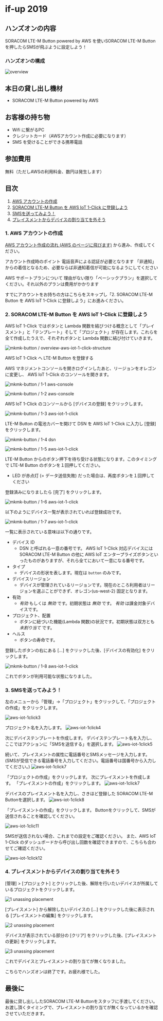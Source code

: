 # if-up 2019

## ハンズオンの内容
SORACOM LTE-M Button powered by AWS を使いSORACOM LTE-M Button を押したらSMSが飛ぶように設定しよう！
### ハンズオンの構成
![overview](https://docs.google.com/drawings/d/e/2PACX-1vR1eFaqcp4VeFmDOOl3DXbue9XbuUKU4WwX4QbijfCwJvxKDEvXW96dFk9fzhCxlt7egnBUjFxg_mnV/pub?w=882&amp;h=268)

## 本日の貸し出し機材
* SORACOM LTE-M Button powered by AWS

## お客様の持ち物
* Wifi に繋がるPC
* クレジットカード（AWSアカウント作成に必要になります）
* SMS を受けることができる携帯電話

## 参加費用
無料（ただしAWSの利用料金、数円は発生します）

## 目次
1. [AWS アカウントの作成](#content1)
2. [SORACOM LTE-M Button を AWS IoT 1-Click に登録しよう](#content2)
3. [SMSを送ってみよう！](#content3)
4. [プレイスメントからデバイスの割り当てを外そう](#content4)

<h3 id="content1">1. AWS アカウントの作成</h3>
<a href="https://aws.amazon.com/jp/register-flow/" target="_blank">AWS アカウント作成の流れ (AWS のページに飛びます)</a> から進み、作成してください。

アカウント作成時のポイント
電話音声による認証が必要となります
「非通知」からの着信となるため、必要ならば非通知着信が可能になるようにしてください

AWS サポートプランについて
理由がない限り「ベーシックプラン」を選択してください。それ以外のプランは費用がかかります

すでにアカウントをお持ちの方はこちらをスキップし「2. SORACOM LTE-M Button を AWS IoT 1-Click に登録しよう」にお進みください。

<h3 id="content2">2. SORACOM LTE-M Button を AWS IoT 1-Click に登録しよう</h3>

AWS IoT 1-Click ではボタンと Lambda 関数を結びつける概念として「プレイスメント」と「テンプレート」そして「プロジェクト」が存在します。これらを全て作成したうえで、それぞれボタンと Lambda 関数に結び付けていきます。

![mkmk-button / overview-aws-iot-1-click-structure](https://docs.google.com/drawings/d/e/2PACX-1vRNsm3bCso3sEDoLqx0F7ReWgvOUvpyxAxbIkRDHHhhhTCkIbc8xuLW2zwsfSFIkHntgxUSaXCoHC0B/pub?w=927&h=520)

AWS IoT 1-Click へ LTE-M Button を登録する

AWS マネジメントコンソールを開きログインしたあと、リージョンをオレゴンに変更し、 AWS IoT 1-Click のコンソールを開きます。

![mkmk-button / 1-1 aws-console](https://docs.google.com/drawings/d/e/2PACX-1vSzawNDQ3RDZ0RiN6lu1nv5Y57aUOlSuYoK47BZIs72nt6bHnlbhHf6QAn4bxmJQnZHmQES6gAAn-j5/pub?w=927&h=284)

![mkmk-button / 1-2 aws-console](https://docs.google.com/drawings/d/e/2PACX-1vTprwdD-l_uDEZbhNugIaePDUv9MYWYkXfxHFq4IA4fVNKfZFNrTqCWpDGMksArW7HhN7TtMWK_TKGF/pub?w=612&h=276)

AWS IoT 1-Click のコンソールから [デバイスの登録] をクリックします。

![mkmk-button / 1-3 aws-iot-1-click](https://docs.google.com/drawings/d/e/2PACX-1vRZ_OiMuE0UPvKG2QxIBfA1OP0laZJiDG4gWa-zwfcOqW6B82I3T0uCxasen8uCh_ttXJuHKBoye_q4/pub?w=752&h=216)

LTE-M Button の電池カバーを開けて DSN を AWS IoT 1-Click に入力し [登録] をクリックします。

![mkmk-button / 1-4 dsn](https://docs.google.com/drawings/d/e/2PACX-1vT5pWHfUR5phIDYUL0NdfyqZc5_fg3LxgomOqOSSvh6nDriZzSxMWNvRkBo8Hyl_CH9XBgKpJ9-t_iT/pub?w=532&h=352)

![mkmk-button / 1-5 aws-iot-1-click](https://docs.google.com/drawings/d/e/2PACX-1vR0FV0g7ywhbb7-02pDvuB-ZB3oiwfomAyUur4Lfx0pLKXQT2EcaSv6tK8RKDVg6GeDoLNG8Vk0j8W1/pub?w=578&h=516)

LTE-M Button からのボタン押下を待ち受ける状態になります。このタイミングで LTE-M Button のボタンを１回押してください。

* LED が赤点灯 (= データ送信失敗) だった場合は、再度ボタンを１回押してください

登録済みになりましたら [完了] をクリックします。

![mkmk-button / 1-6 aws-iot-1-click](https://docs.google.com/drawings/d/e/2PACX-1vSKoIzpJwqKkSXsDLEGAbdO4a6tKHx5-PKpSVv7KBWgY5_4wcZS3rhLZ_CSUlZ-Eqv6O4GsJFdPjAub/pub?w=499&h=726)

以下のようにデバイス一覧が表示されていれば登録成功です。

![mkmk-button / 1-7 aws-iot-1-click](https://docs.google.com/drawings/d/e/2PACX-1vQXuiKDLSeAUC9TbELS5yzMgC-_Ndl7KRuXcWScAYI_hu4t0xqK85Jn_qpGNSWwlxTdKCRTWqhdMd90/pub?w=929&h=315)

一覧に表示されている意味は以下の通りです。

* デバイス ID
    * DSN と呼ばれる一意の番号です。 AWS IoT 1-Click 対応デバイスには SORACOM LTE-M Button の他に AWS IoT エンタープライズボタンといったものがありますが、それら全てにおいて一意になる番号です。
* タイプ
    * デバイスの形状を表します。現在は `button` のみです。
* デバイスリージョン
    * デバイスが管理されているリージョンです。現在のところ利用者はリージョンを選ぶことができず、オレゴン(us-west-2) 固定となります。
* 有効
    * *有効* もしくは *無効* です。初期状態は *無効* です。 *有効* は課金対象デバイスです。 
* プロジェクト、配置
    * ボタンに紐づいた機能(Lambda 関数)の状況です。初期状態は双方とも _未割り当て_ です。
* ヘルス
    * ボタンの寿命です。

登録したボタンの右にある [...] をクリックした後、[デバイスの有効化] をクリックします。

![mkmk-button / 1-8 aws-iot-1-click](https://docs.google.com/drawings/d/e/2PACX-1vRZvuTrcEL7gn72cEFK11VO1HZticJRaUUgt0_znxQOX0MORBdVup1GDCdH32Rq1o_vLNqxP-Wm9p3c/pub?w=926&h=298)

これでボタンが利用可能な状態になりました。

<h3 id="content3">3. SMSを送ってみよう！</h3>
左のメニューから「管理」->「プロジェクト」をクリックして、「プロジェクトの作成」をクリックします。

![aws-iot-1click3](https://docs.google.com/drawings/d/e/2PACX-1vTLb69Qn6f_8IAaD_4clObCuXcls8tGz9uCMvNJZoysrNEonsLN5tdFljQwZkmjFaMyI00DqoCXjFGo/pub?w=933&amp;h=437)

プロジェクト名を入力します。
![aws-iot-1click4](https://docs.google.com/drawings/d/e/2PACX-1vSUawRU2ywznZ5Ukc35TQkA6YLeWEJZ3wKKvfDkdh1VIsVmA8dXKGGsKCxxlGl96kQFn2o-ns2MfIoG/pub?w=932&amp;h=567)

次にデバイステンプレートを作成します。 デバイステンプレート名を入力し、ここではアクションに「SMSを送信する」を選択します。
![aws-iot-1click5](https://docs.google.com/drawings/d/e/2PACX-1vQSLxymO2zZhUzAPpt9bFCMTS1qfsr4ATeJ-qtyhNjBSzqs0fjafEY8eJxeDtmLzKUOSytg8JtfdqLT/pub?w=929&amp;h=511)

続いて、プレイスメントの属性に電話番号とSMSメッセージを入力します。 (SMSが受信できる電話番号を入力してください。電話番号は国番号から入力してください。)
![aws-iot-1click7](https://docs.google.com/drawings/d/e/2PACX-1vS1Fy_7YSCb9HqnRaLYHzvdh0joAZfDrif-BV_xVz-Esyf3-jpAnzS1T_SwE-1sfxLe8ZnUvPqQzcva/pub?w=935&amp;h=426)


「プロジェクトの作成」をクリックします。
次にプレイスメントを作成します。 「プレイスメントの作成」をクリックします。
![aws-iot-1click7](https://docs.google.com/drawings/d/e/2PACX-1vS4xj56dkNmVD9uE5O9zHva6VCjIT9ZZW5ApdnHp0muL2ZMqVHeyDbOkLG0u-A14Eb8pD7gJarOwgWq/pub?w=936&amp;h=572)


デバイスのプレイスメント名を入力し、さきほど登録した SORACOM LTE-M Buttonを選択します。
![aws-iot-1click8](https://docs.google.com/drawings/d/e/2PACX-1vRQVthnV6fjzyEbkQ_dbhiD4cYeqMB0YFBDsI4gPg1E1lgbOoaZBwX7fSfDsv0i7YdvnwRgZjrhbC_X/pub?w=841&amp;h=692)

「プレイスメントの作成」をクリックします。
Buttonをクリックして、SMSが送信されることを確認してください。

![aws-iot-1clic11](https://docs.google.com/drawings/d/e/2PACX-1vQmP2TdPjM8wGSLbtQwAYzZrU29sctmPOlFB3rRUs8K-cGTm7MjVNZRbdMXU4bRvrck3wpHy9Igacwn/pub?w=323&amp;h=570)

SMSが送信されない場合、これまでの設定をご確認ください。 また、AWS IoT 1-Click のダッシュボードから呼び出し回数を確認できますので、こちらも合わせてご確認ください。

![aws-iot-1click12](https://docs.google.com/drawings/d/e/2PACX-1vQCVDnHA_m2gQuOwDHD_KQ1jKBetmxn7g2KxU5mnF27XBLRv21_ZhcrJhOCpBVQZUcoTkGnDiGF7UxS/pub?w=864&amp;h=688)


<h3 id="content4">4. プレイスメントからデバイスの割り当てを外そう</h3>


[管理] > [プロジェクト] とクリックした後、解除を行いたいデバイスが所属しているプロジェクトをクリックします。

![1 unassing placement](https://docs.google.com/drawings/d/e/2PACX-1vQ5QgL25ObwbFDcqpdM7eJd9a2UEItxLOxXzrDKB2AkOtKF1Z-9DbdSmhpg5ve29jc5647a-a_IPeG6/pub?w=601&h=591)

[プレイスメント] から解除したいデバイスの [...] をクリックした後に表示される [プレイスメントの編集] をクリックします。

![2 unassing placement](https://docs.google.com/drawings/d/e/2PACX-1vS8f28yZgWHTjGktSFGbSNqRVgbbl1TX7Y99p2zlvbmd6r5rdVqvyCI9cNVvJiXp5KjJiO7XK71b6a-/pub?w=929&h=529)

デバイスが表示されている部分の [クリア] をクリックした後、[プレイスメントの更新] をクリックします。

![3 unassing placement](https://docs.google.com/drawings/d/e/2PACX-1vSAticSljF3nnjF3xLZrwUNKVY7PHmwzPjSfFJqmcJJ8-n6S1LMqUtdm_IVDrZdkfQThKlSLa-pbMls/pub?w=928&h=407)

これでデバイスとプレイスメントの割り当てが無くなりました。

こちらでハンズオンは終了です。お疲れ様でした。

## 最後に
最後に貸し出ししたSORACOM LTE-M Buttonをスタッフに手渡してください。
お渡し頂くタイミングで、プレイスメントの割り当てが無くなっているかを確認させていただきます。
